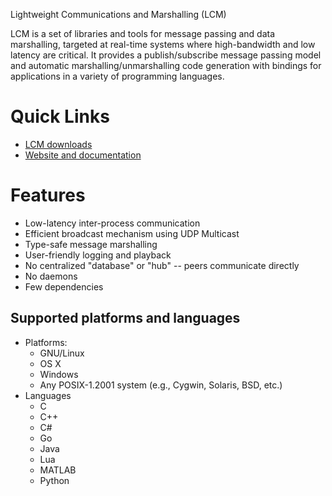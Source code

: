 Lightweight Communications and Marshalling (LCM)

LCM is a set of libraries and tools for message passing and data marshalling,
targeted at real-time systems where high-bandwidth and low latency are
critical. It provides a publish/subscribe message passing model and automatic
marshalling/unmarshalling code generation with bindings for applications in a
variety of programming languages.

# Quick Links

- [LCM downloads](https://github.com/lcm-proj/lcm/releases)
- [Website and documentation](http://lcm-proj.github.io)

# Features

- Low-latency inter-process communication
- Efficient broadcast mechanism using UDP Multicast
- Type-safe message marshalling
- User-friendly logging and playback
- No centralized "database" or "hub" -- peers communicate directly
- No daemons
- Few dependencies

## Supported platforms and languages

- Platforms:
  - GNU/Linux
  - OS X
  - Windows
  - Any POSIX-1.2001 system (e.g., Cygwin, Solaris, BSD, etc.)
- Languages
  - C
  - C++
  - C#
  - Go
  - Java
  - Lua
  - MATLAB
  - Python
